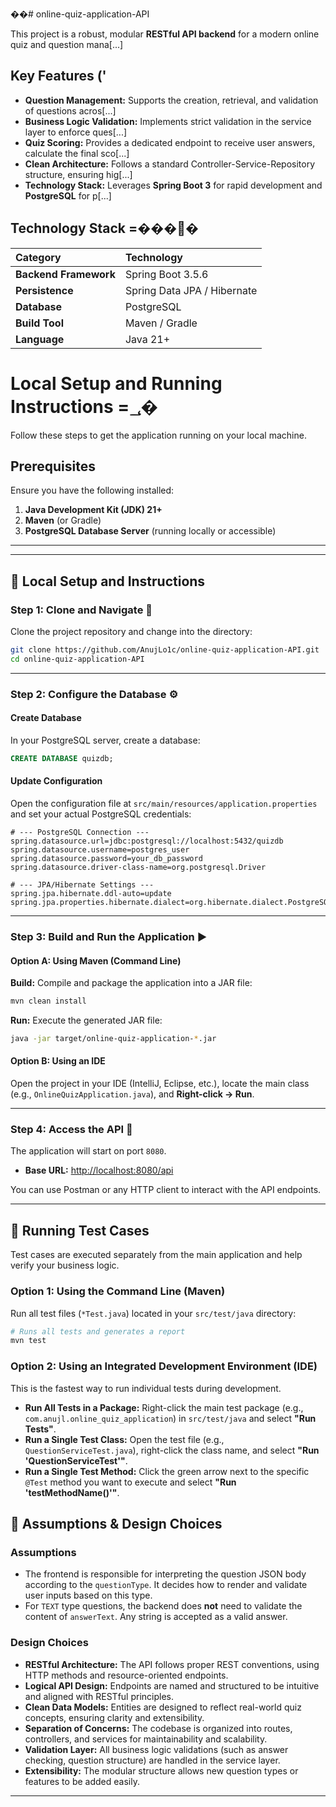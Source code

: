 
��# online-quiz-application-API

This project is a robust, modular **RESTful API backend** for a modern online quiz and question mana[...]
## Key Features ('

* **Question Management:** Supports the creation, retrieval, and validation of questions acros[...]
* **Business Logic Validation:** Implements strict validation in the service layer to enforce ques[...]
* **Quiz Scoring:** Provides a dedicated endpoint to receive user answers, calculate the final sco[...]
* **Clean Architecture:** Follows a standard Controller-Service-Repository structure, ensuring hig[...]
* **Technology Stack:** Leverages **Spring Boot 3** for rapid development and **PostgreSQL** for p[...]

## Technology Stack =����

| Category       | Technology                  |
| :---           |:---------------------------|
| **Backend Framework** | Spring Boot 3.5.6       |
| **Persistence** | Spring Data JPA / Hibernate |
| **Database**    | PostgreSQL                  |
| **Build Tool**  | Maven / Gradle              |
| **Language**    | Java 21+                    |

# Local Setup and Running Instructions =؀�

Follow these steps to get the application running on your local machine.

## Prerequisites

Ensure you have the following installed:

1.  **Java Development Kit (JDK) 21+**
2.  **Maven** (or Gradle)
3.  **PostgreSQL Database Server** (running locally or accessible)

---

---

## 🚀 Local Setup and Instructions

### **Step 1: Clone and Navigate 🧭**

Clone the project repository and change into the directory:

```bash
git clone https://github.com/AnujLo1c/online-quiz-application-API.git
cd online-quiz-application-API
```

---

### **Step 2: Configure the Database ⚙️**

#### **Create Database**

In your PostgreSQL server, create a database:

```sql
CREATE DATABASE quizdb;
```

#### **Update Configuration**

Open the configuration file at `src/main/resources/application.properties` and set your actual PostgreSQL credentials:

```properties
# --- PostgreSQL Connection ---
spring.datasource.url=jdbc:postgresql://localhost:5432/quizdb
spring.datasource.username=postgres_user
spring.datasource.password=your_db_password
spring.datasource.driver-class-name=org.postgresql.Driver

# --- JPA/Hibernate Settings ---
spring.jpa.hibernate.ddl-auto=update
spring.jpa.properties.hibernate.dialect=org.hibernate.dialect.PostgreSQLDialect
```

---

### **Step 3: Build and Run the Application ▶️**

#### **Option A: Using Maven (Command Line)**

**Build:** Compile and package the application into a JAR file:

```bash
mvn clean install
```

**Run:** Execute the generated JAR file:

```bash
java -jar target/online-quiz-application-*.jar
```

#### **Option B: Using an IDE**

Open the project in your IDE (IntelliJ, Eclipse, etc.), locate the main class (e.g., `OnlineQuizApplication.java`), and **Right-click → Run**.

---

### **Step 4: Access the API 🔗**

The application will start on port `8080`.

- **Base URL:** [http://localhost:8080/api](http://localhost:8080/api)

You can use Postman or any HTTP client to interact with the API endpoints.

---

## 🧪 Running Test Cases

Test cases are executed separately from the main application and help verify your business logic.

### **Option 1: Using the Command Line (Maven)**

Run all test files (`*Test.java`) located in your `src/test/java` directory:

```bash
# Runs all tests and generates a report
mvn test
```

### **Option 2: Using an Integrated Development Environment (IDE)**

This is the fastest way to run individual tests during development.

- **Run All Tests in a Package:** Right-click the main test package (e.g., `com.anujl.online_quiz_application`) in `src/test/java` and select **"Run Tests"**.
- **Run a Single Test Class:** Open the test file (e.g., `QuestionServiceTest.java`), right-click the class name, and select **"Run 'QuestionServiceTest'"**.
- **Run a Single Test Method:** Click the green arrow next to the specific `@Test` method you want to execute and select **"Run 'testMethodName()'"**.


## 📝 Assumptions & Design Choices

### **Assumptions**
- The frontend is responsible for interpreting the question JSON body according to the `questionType`. It decides how to render and validate user inputs based on this type.
- For `TEXT` type questions, the backend does **not** need to validate the content of `answerText`. Any string is accepted as a valid answer.

### **Design Choices**
- **RESTful Architecture:** The API follows proper REST conventions, using HTTP methods and resource-oriented endpoints.
- **Logical API Design:** Endpoints are named and structured to be intuitive and aligned with RESTful principles.
- **Clean Data Models:** Entities are designed to reflect real-world quiz concepts, ensuring clarity and extensibility.
- **Separation of Concerns:** The codebase is organized into routes, controllers, and services for maintainability and scalability.
- **Validation Layer:** All business logic validations (such as answer checking, question structure) are handled in the service layer.
- **Extensibility:** The modular structure allows new question types or features to be added easily.

---

